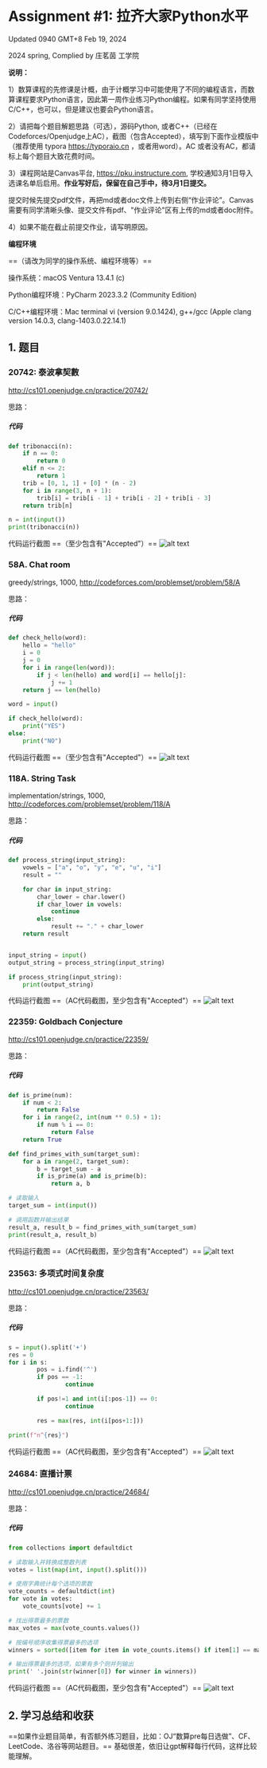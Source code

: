 # Assignment #1: 拉齐大家Python水平

Updated 0940 GMT+8 Feb 19, 2024

2024 spring, Complied by 庄茗茵 工学院



**说明：**

1）数算课程的先修课是计概，由于计概学习中可能使用了不同的编程语言，而数算课程要求Python语言，因此第一周作业练习Python编程。如果有同学坚持使用C/C++，也可以，但是建议也要会Python语言。

2）请把每个题目解题思路（可选），源码Python, 或者C++（已经在Codeforces/Openjudge上AC），截图（包含Accepted），填写到下面作业模版中（推荐使用 typora https://typoraio.cn ，或者用word）。AC 或者没有AC，都请标上每个题目大致花费时间。

3）课程网站是Canvas平台, https://pku.instructure.com, 学校通知3月1日导入选课名单后启用。**作业写好后，保留在自己手中，待3月1日提交。**

提交时候先提交pdf文件，再把md或者doc文件上传到右侧“作业评论”。Canvas需要有同学清晰头像、提交文件有pdf、"作业评论"区有上传的md或者doc附件。

4）如果不能在截止前提交作业，请写明原因。



**编程环境**

==（请改为同学的操作系统、编程环境等）==

操作系统：macOS Ventura 13.4.1 (c)

Python编程环境：PyCharm 2023.3.2 (Community Edition)

C/C++编程环境：Mac terminal vi (version 9.0.1424), g++/gcc (Apple clang version 14.0.3, clang-1403.0.22.14.1)



## 1. 题目

### 20742: 泰波拿契數

http://cs101.openjudge.cn/practice/20742/



思路：



##### 代码

```python
def tribonacci(n):
    if n == 0:
        return 0
    elif n <= 2:
        return 1
    trib = [0, 1, 1] + [0] * (n - 2)
    for i in range(3, n + 1):
        trib[i] = trib[i - 1] + trib[i - 2] + trib[i - 3]
    return trib[n]

n = int(input())
print(tribonacci(n))

```



代码运行截图 ==（至少包含有"Accepted"）==
![alt text](image-5.png)




### 58A. Chat room

greedy/strings, 1000, http://codeforces.com/problemset/problem/58/A



思路：



##### 代码

```python
def check_hello(word):
    hello = "hello"
    i = 0
    j = 0
    for i in range(len(word)):
        if j < len(hello) and word[i] == hello[j]:
            j += 1
    return j == len(hello)

word = input()

if check_hello(word):
    print("YES")
else:
    print("NO") 

```



代码运行截图 ==（至少包含有"Accepted"）==
![alt text](image.png)




### 118A. String Task

implementation/strings, 1000, http://codeforces.com/problemset/problem/118/A



思路：



##### 代码

```python
def process_string(input_string):
    vowels = ["a", "o", "y", "e", "u", "i"]
    result = ""

    for char in input_string:
        char_lower = char.lower()
        if char_lower in vowels:
            continue
        else:
            result += "." + char_lower
    return result


input_string = input()
output_string = process_string(input_string)

if process_string(input_string):
    print(output_string)

```



代码运行截图 ==（AC代码截图，至少包含有"Accepted"）==
![alt text](image-3.png)




### 22359: Goldbach Conjecture

http://cs101.openjudge.cn/practice/22359/



思路：



##### 代码

```python
def is_prime(num):
    if num < 2:
        return False
    for i in range(2, int(num ** 0.5) + 1):
        if num % i == 0:
            return False
    return True

def find_primes_with_sum(target_sum):
    for a in range(2, target_sum):
        b = target_sum - a
        if is_prime(a) and is_prime(b):
            return a, b

# 读取输入
target_sum = int(input())

# 调用函数并输出结果
result_a, result_b = find_primes_with_sum(target_sum)
print(result_a, result_b)

```



代码运行截图 ==（AC代码截图，至少包含有"Accepted"）==
![alt text](image-4.png)




### 23563: 多项式时间复杂度

http://cs101.openjudge.cn/practice/23563/



思路：



##### 代码

```python
s = input().split('+')
res = 0
for i in s:
        pos = i.find('^')
        if pos == -1:
                continue

        if pos!=1 and int(i[:pos-1]) == 0:
                continue

        res = max(res, int(i[pos+1:]))

print(f"n^{res}")

```



代码运行截图 ==（AC代码截图，至少包含有"Accepted"）==
![alt text](image-1.png)




### 24684: 直播计票

http://cs101.openjudge.cn/practice/24684/



思路：



##### 代码

```python
from collections import defaultdict

# 读取输入并转换成整数列表
votes = list(map(int, input().split()))

# 使用字典统计每个选项的票数
vote_counts = defaultdict(int)
for vote in votes:
    vote_counts[vote] += 1

# 找出得票最多的票数
max_votes = max(vote_counts.values())

# 按编号顺序收集得票最多的选项
winners = sorted([item for item in vote_counts.items() if item[1] == max_votes])

# 输出得票最多的选项，如果有多个则并列输出
print(' '.join(str(winner[0]) for winner in winners))


```



代码运行截图 ==（AC代码截图，至少包含有"Accepted"）==
![alt text](image-2.png)




## 2. 学习总结和收获

==如果作业题目简单，有否额外练习题目，比如：OJ“数算pre每日选做”、CF、LeetCode、洛谷等网站题目。==
基础很差，依旧让gpt解释每行代码，这样比较能理解。




